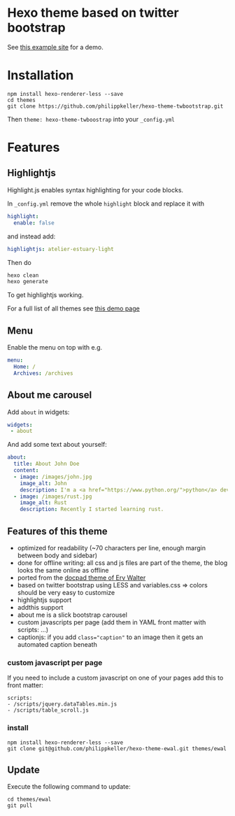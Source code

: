 # Hexo theme based on twitter bootstrap

See [this example site](http://hexo-example.s3-website.eu-central-1.amazonaws.com/) for a demo.

# Installation

```
npm install hexo-renderer-less --save
cd themes
git clone https://github.com/philippkeller/hexo-theme-twbootstrap.git
```

Then `theme: hexo-theme-twboostrap` into your `_config.yml`

# Features

## Highlightjs

Highlight.js enables syntax highlighting for your code blocks. 

In `_config.yml` remove the whole `highlight` block and replace it with

```yaml
highlight:
  enable: false
```

and instead add:

```yaml
highlightjs: atelier-estuary-light
```

Then do

```bash
hexo clean
hexo generate
```

To get highlightjs working.

For a full list of all themes see [this demo page](https://highlightjs.org/static/demo/)

## Menu

Enable the menu on top with e.g.

```yaml
menu:
  Home: /
  Archives: /archives
```

## About me carousel

Add `about` in widgets:

```yaml
widgets:
 - about
```

And add some text about yourself:

```yaml
about:
  title: About John Doe
  content:
  - image: /images/john.jpg
    image_alt: John
    description: I'm a <a href="https://www.python.org/">python</a> developer
  - image: /images/rust.jpg
    image_alt: Rust
    description: Recently I started learning rust.
```

## Features of this theme

- optimized for readability (~70 characters per line, enough margin between body and sidebar)
- done for offline writing: all css and js files are part of the theme, the blog looks the same online as offline
- ported from the [docpad theme of Erv Walter](https://github.com/ervwalter/ewalnet-docpad)
- based on twitter bootstrap using LESS and variables.css ⇒ colors should be very easy to customize
- highlightjs support
- addthis support
- about me is a slick bootstrap carousel
- custom javascripts per page (add them in YAML front matter with scripts: …)
- captionjs: if you add `class="caption"` to an image then it gets an automated caption beneath

### custom javascript per page

If you need to include a custom javascript on one of your pages add this to front matter:

```
scripts:
- /scripts/jquery.dataTables.min.js
- /scripts/table_scroll.js
```

### install

```
npm install hexo-renderer-less --save
git clone git@github.com/philippkeller/hexo-theme-ewal.git themes/ewal
```

## Update

Execute the following command to update:

```
cd themes/ewal
git pull
```
